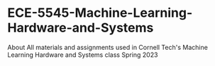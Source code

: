 # ECE-5545-Machine-Learning-Hardware-and-Systems
About All materials and assignments used in Cornell Tech's Machine Learning Hardware and Systems class Spring 2023

